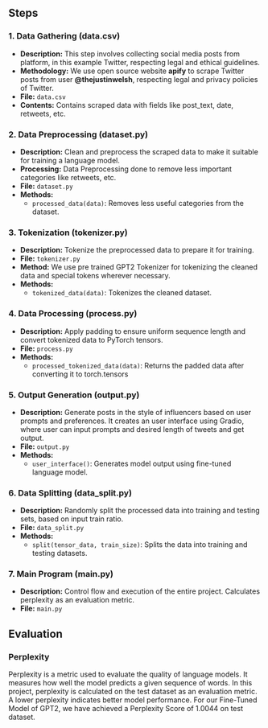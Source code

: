 
## Steps

### 1. Data Gathering (data.csv)

- **Description:** This step involves collecting social media posts from platform, in this example Twitter, respecting legal and ethical guidelines.
- **Methodology:** We use open source website **apify** to scrape Twitter posts from user **@thejustinwelsh**, respecting legal and privacy policies of Twitter.
- **File:** `data.csv`
- **Contents:** Contains scraped data with fields like post_text, date, retweets, etc.
  
### 2. Data Preprocessing (dataset.py)

- **Description:** Clean and preprocess the scraped data to make it suitable for training a language model.
- **Processing:** Data Preprocessing done to remove less important categories like retweets, etc.
- **File:** `dataset.py`
- **Methods:**
  - `processed_data(data)`: Removes less useful categories from the dataset.
  
### 3. Tokenization (tokenizer.py)

- **Description:** Tokenize the preprocessed data to prepare it for training.
- **File:** `tokenizer.py`
- **Method:** We use pre trained GPT2 Tokenizer for tokenizing the cleaned data and special tokens wherever necessary. 
- **Methods:**
  - `tokenized_data(data)`: Tokenizes the cleaned dataset.

### 4. Data Processing (process.py)

- **Description:** Apply padding to ensure uniform sequence length and convert tokenized data to PyTorch tensors.
- **File:** `process.py`
- **Methods:**
  - `processed_tokenized_data(data)`: Returns the padded data after converting it to torch.tensors

### 5. Output Generation (output.py)

- **Description:** Generate posts in the style of influencers based on user prompts and preferences. It creates an user interface using Gradio, where user can input prompts and desired length of tweets and get output.
- **File:** `output.py`
- **Methods:**
  - `user_interface()`: Generates model output using fine-tuned language model.

### 6. Data Splitting (data_split.py)

- **Description:** Randomly split the processed data into training and testing sets, based on input train ratio.
- **File:** `data_split.py`
- **Methods:**
  - `split(tensor_data, train_size)`: Splits the data into training and testing datasets.

### 7. Main Program (main.py)

- **Description:** Control flow and execution of the entire project. Calculates perplexity as an evaluation metric.
- **File:** `main.py`

## Evaluation

### Perplexity

Perplexity is a metric used to evaluate the quality of language models. It measures how well the model predicts a given sequence of words. In this project, perplexity is calculated on the test dataset as an evaluation metric. A lower perplexity indicates better model performance.
For our Fine-Tuned Model of GPT2, we have achieved a Perplexity Score of 1.0044 on test dataset.


